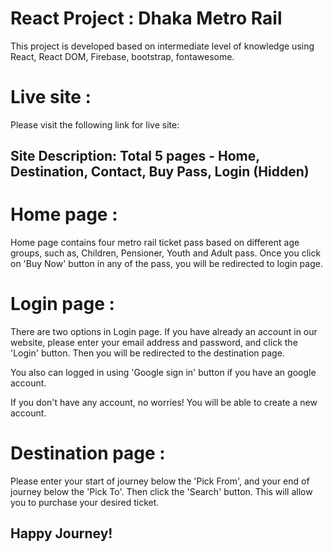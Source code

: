 # React Project : Dhaka Metro Rail

This project is developed based on intermediate level of knowledge using React, React DOM, Firebase, bootstrap, fontawesome.

# Live site :

Please visit the following link for live site:

## Site Description: Total 5 pages - Home, Destination, Contact, Buy Pass, Login (Hidden)

# Home page : 
Home page contains four metro rail ticket pass based on different age groups, such as, Children, Pensioner, Youth and Adult pass. Once you click on 'Buy Now' button in any of the pass, you will be redirected to login page.

# Login page : 
There are two options in Login page. If you have already an account in our website, please enter your email address and password, and click the 'Login' button. Then you will be redirected to the destination page. 

You also can logged in using 'Google sign in' button if you have an google account.

If you don't have any account,  no worries! You will be able to create a new account.

# Destination page :
Please enter your start of journey below the 'Pick From', and your end of journey below the 'Pick To'. Then click the 'Search' button. This will allow you to purchase your desired ticket.

## Happy Journey!





